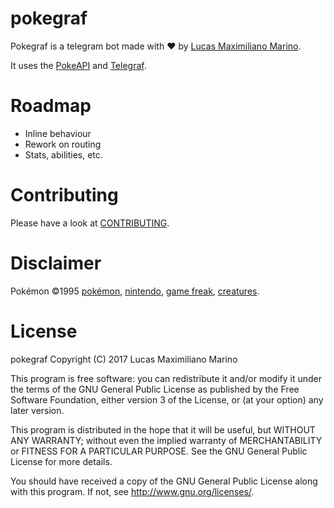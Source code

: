 # pokegraf

Pokegraf is a telegram bot made with ❤️ by [Lucas Maximiliano Marino](http://lucasmarino.me/).  

It uses the [PokeAPI](https://github.com/PokeAPI/pokeapi) and [Telegraf](https://github.com/telegraf/telegraf/).  

# Roadmap

- Inline behaviour
- Rework on routing
- Stats, abilities, etc.

# Contributing

Please have a look at [CONTRIBUTING](blob/develop/CONTRIBUTING.md).

<!-- TODO: Change this to blob/master before final push -->

# Disclaimer

Pokémon ©1995 [pokémon](http://www.pokemon.com/), [nintendo](http://www.nintendo.com/), [game freak](http://www.gamefreak.co.jp/), [creatures](http://www.creatures.co.jp/html/en/).

# License

pokegraf Copyright (C) 2017  Lucas Maximiliano Marino

This program is free software: you can redistribute it and/or modify
it under the terms of the GNU General Public License as published by
the Free Software Foundation, either version 3 of the License, or
(at your option) any later version.

This program is distributed in the hope that it will be useful,
but WITHOUT ANY WARRANTY; without even the implied warranty of
MERCHANTABILITY or FITNESS FOR A PARTICULAR PURPOSE.  See the
GNU General Public License for more details.

You should have received a copy of the GNU General Public License
along with this program.  If not, see <http://www.gnu.org/licenses/>.
